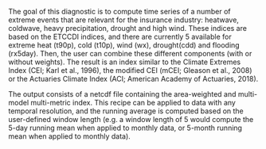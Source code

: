The goal of this diagnostic is to compute time series of a number of extreme events that are relevant for the insurance industry: heatwave, coldwave, heavy precipitation, drought and high wind. These indices are based on the ETCCDI indices, and there are currently 5 available for extreme heat (t90p), cold (t10p), wind (wx), drought(cdd) and flooding (rx5day).
Then, the user can combine these different components (with or without weights). The result is an index similar to the Climate Extremes Index (CEI; Karl et al., 1996), the modified CEI (mCEI; Gleason et al., 2008) or the Actuaries Climate Index (ACI; American Academy of Actuaries, 2018). 

The output consists of a netcdf file containing the area-weighted and multi-model multi-metric index. This recipe can be applied to data with any temporal resolution, and the running average is computed based on the user-defined window length (e.g. a window length of 5 would compute the 5-day running mean when applied to monthly data, or 5-month running mean when applied to monthly data).
